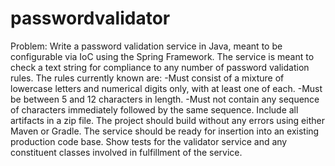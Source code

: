 # passwordvalidator

Problem:
Write a password validation service in Java, meant to be configurable via IoC using the Spring Framework. 
The service is meant to check a text string for compliance to any number of password validation rules.
The rules currently known are:
-Must consist of a mixture of lowercase letters and numerical digits only, with at least one of each.
-Must be between 5 and 12 characters in length.
-Must not contain any sequence of characters immediately followed by the same sequence.
Include all artifacts in a zip file. The project should build without any errors using either Maven or Gradle. 
The service should be ready for insertion into an existing production code base. Show tests for the validator 
service and any constituent classes involved in fulfillment of the service.
